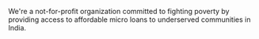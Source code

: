 We're a not-for-profit organization committed to fighting poverty by providing access to affordable micro loans to underserved communities in India.
